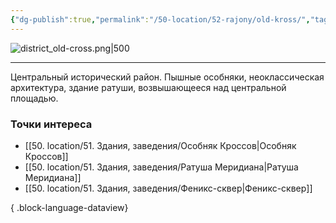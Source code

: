 ```yaml
---
{"dg-publish":true,"permalink":"/50-location/52-rajony/old-kross/","tags":["локация/район"]}
---
```


![district_old-cross.png|500](/img/user/90.%20files/district_old-cross.png)
***
Центральный исторический район. Пышные особняки, неоклассическая архитектура, здание ратуши, возвышающееся над центральной площадью.
### Точки интереса
- [[50. location/51. Здания, заведения/Особняк Кроссов\|Особняк Кроссов]]
- [[50. location/51. Здания, заведения/Ратуша Меридиана\|Ратуша Меридиана]]
- [[50. location/51. Здания, заведения/Феникс-сквер\|Феникс-сквер]]

{ .block-language-dataview}
